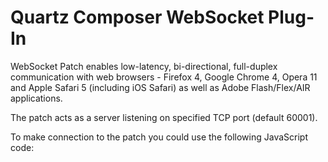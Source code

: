 # Quartz Composer WebSocket Plug-In

WebSocket Patch enables low-latency, bi-directional, full-duplex communication with web browsers - Firefox 4, Google Chrome 4, Opera 11 and Apple Safari 5 (including iOS Safari) as well as Adobe Flash/Flex/AIR applications.

The patch acts as a server listening on specified TCP port (default 60001).

To make connection to the patch you could use the following JavaScript code:

  <!DOCTYPE html>
  <html>
    <head>
      <meta http-equiv="Content-type" content="text/html; charset=utf-8">
      <script type="text/javascript" charset="utf-8">
      
        // WebSocket
        var ws = null;
      
        // When the page is loaded...
        window.addEventListener('load', function(e) {
        
          // Check if the browser supports WebSockets...
          if ("WebSocket" in window) {
          
            // ...it does, let's connect to localhost default port.
            // Make sure Quartz Composer composition is running with
            // the WebSocket Patch set to port 60001. 
            ws = new WebSocket('ws://localhost:60001');
            
            // Invoked when there was an error with the connection. 
            ws.onerror = function(e) {
              console.log('error', e);
            }
            
            // Invoked when the socket has been opened successfully.
            ws.onopen = function(e) {
              console.log('open', e);
            }
            
            // Callback invoked when incoming messages arrive. Event `data` attribute
            // holds the string passed. WebSocket in current spec supports utf8 text-based
            // communication only. Binary data  is base64 encoded.
            ws.onmessage = function(e) {
              var json = JSON.parse(e.data);
              console.log('message', json);
            }
            
            // Invoked when the socket has been closed
            ws.onclose = function(e) {
              console.log('close', e);
            }
            
          } else {
          
            // ...seems like the web browser doesn't support WebSockets.
            alert('WebSocket not supported by your browser, use Safari, Chrome or Firefox');
            
          }
        }, false);
        
      </script>
    </head>
  </html>

Messages are JSON encoded into tuples `[name, value]`. Example messages:

  // Number input port
  ['/foo/bar', 3.14]
  
  // Boolean
  ['/my/toggle', true]
  
  // Array
  ['/foo/numbers', [1, 3, 5, 7, 11]]
  
  // Structure
  ['/structure', { 'foo': 'bar' }]
  
  // Image
  ['/foo/bar', 'R0lGODlhDwAPALMAAAAAAL+/v///AAAAAAAAAAAAAAAAAAAAAAAAAAAAAAAAAAAAAAAAAAAAAAAAAAAAACH5BAEAAAEALAAAAAAPAA8AAAQ0MEgJap04VMH5xUAnelM4jgAlmOtqpqzlxewpbjZa565nvxrfjRScyYjFXwbX+WQ0lhQmAgA7']

In order to send values from web page to Quartz Composer, in JavaScript JSON encode the tuple, ie:

  var value = 3.14;
  ws.send( JSON.stringify(['/foo/bar', value]) );

If the WebSocket Patch has `foo/bar` output port defined with Number format, the value will arrive to Quartz Composer for further processing.
